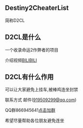 ## Destiny2CheaterList
简称D2CL

## D2CL是什么
一个收录命运2作弊者的项目

介绍视频[BILIBILI](https://www.bilibili.com/video/BV13M4y1T7DW)

## D2CL有什么作用
可以让大家避免上挂车,被棒鸡连坐封禁

联系方式
邮件(919509299@qq.com)

QQ群866945641[点击加群](https://jq.qq.com/?_wv=1027&k=wm9lYa8v)

希望尽量帮助各位朋友避免连坐


